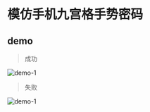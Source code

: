 # 模仿手机九宫格手势密码

## demo

> 成功

![demo-1](https://github.com/vxhly/web-demo/blob/master/demo-1/images/demo-1-1.png)

> 失败

![demo-1](https://github.com/vxhly/web-demo/blob/master/demo-1/images/demo-1-2.png)
